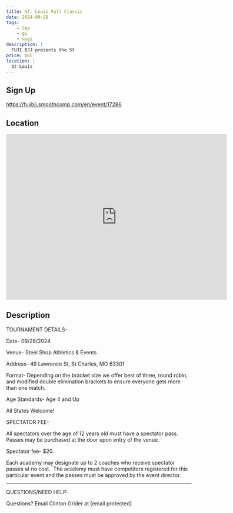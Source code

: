 ```yaml
---
title: St. Louis Fall Classic
date: 2024-09-28
tags:
    - Sep
    - gi 
    - nogi 
description: |
  FUJI BJJ presents the St
price: $85
location: |
  St Louis
---
```

## Sign Up
https://fujibjj.smoothcomp.com/en/event/17286

## Location
<iframe src="https://www.google.com/maps/embed?pb=!1m18!1m12!1m3!1d12345.6789!2d-90.4772956!3d38.7890891!2m3!1f0!2f0!3f0!3m2!1i1024!2i768!4f13.1!3m3!1m2!1s0x0%3A0x0!2z38.7890891!5e0!3m2!1sen!2sus!4v1234567890" width="600" height="450" style="border:0;" allowfullscreen="" loading="lazy"></iframe>

## Description
TOURNAMENT DETAILS- 


Date- 09/28/2024


Venue- Steel Shop Athletics & Events


Address- 49 Lawrence St, St Charles, MO 63301


Format- Depending on the bracket size we offer best of three, round robin, and modified double elimination brackets to ensure everyone gets more than one match.


Age Standards- Age 4 and Up


All States Welcome!


SPECTATOR FEE-


All spectators over the age of 12 years old must have a spectator pass.  Passes may be purchased at the door upon entry of the venue.



Spectator fee- $20.



Each academy may designate up to 2 coaches who receive spectator passes at no cost.  The academy must have competitors registered for this particular event and the passes must be approved by the event director.


_______________________________________________________________________________


QUESTIONS/NEED HELP-


Questions? Email Clinton Grider at [email protected]